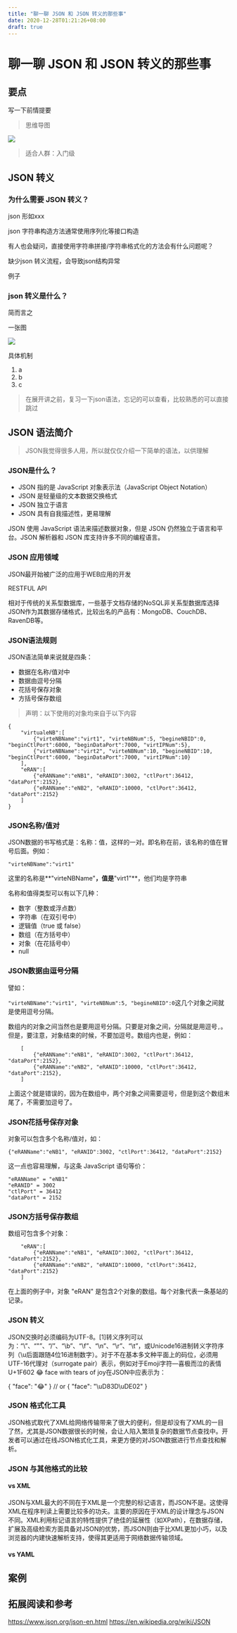 ```yaml
---
title: "聊一聊 JSON 和 JSON 转义的那些事"
date: 2020-12-28T01:21:26+08:00
draft: true
---
```


# 聊一聊 JSON 和 JSON 转义的那些事

## 要点

写一下前情提要

> 思维导图

![](https://cdn.jsdelivr.net/gh/Miss-you/img/picgo/jsonescape.jpg)

> 适合人群：入门级

## JSON 转义

### 为什么需要 JSON 转义？

json 形如xxx

json 字符串构造方法通常使用序列化等接口构造

有人也会疑问，直接使用字符串拼接/字符串格式化的方法会有什么问题呢？

缺少json 转义流程，会导致json结构异常

例子


### json 转义是什么？

简而言之

一张图

![](https://cdn.jsdelivr.net/gh/Miss-you/img/picgo/20201228022357.png)

具体机制

1. a
2. b
3. c

> 在展开讲之前，复习一下json语法，忘记的可以查看，比较熟悉的可以直接跳过

## JSON 语法简介

> JSON我觉得很多人用，所以就仅仅介绍一下简单的语法，以供理解

### JSON是什么？

- JSON 指的是 JavaScript 对象表示法（JavaScript Object Notation）
- JSON 是轻量级的文本数据交换格式
- JSON 独立于语言 
- JSON 具有自我描述性，更易理解

JSON 使用 JavaScript 语法来描述数据对象，但是 JSON 仍然独立于语言和平台。JSON 解析器和 JSON 库支持许多不同的编程语言。

### JSON 应用领域

JSON最开始被广泛的应用于WEB应用的开发

RESTFUL API

相对于传统的关系型数据库，一些基于文档存储的NoSQL非关系型数据库选择JSON作为其数据存储格式，比较出名的产品有：MongoDB、CouchDB、RavenDB等。

### JSON语法规则

JSON语法简单来说就是四条：

- 数据在名称/值对中
- 数据由逗号分隔
- 花括号保存对象
- 方括号保存数组

> 声明：以下使用的对象均来自于以下内容

```
{
    "virtualeNB":[
        {"virteNBName":"virt1", "virteNBNum":5, "begineNBID":0, "beginCtlPort":6000, "beginDataPort":7000, "virtIPNum":5},
        {"virteNBName":"virt2", "virteNBNum":10, "begineNBID":10, "beginCtlPort":6000, "beginDataPort":7000, "virtIPNum":10}
    ],
    "eRAN":[
        {"eRANName":"eNB1", "eRANID":3002, "ctlPort":36412, "dataPort":2152},
        {"eRANName":"eNB2", "eRANID":10000, "ctlPort":36412, "dataPort":2152}
    ]
}
```

### JSON名称/值对

JSON数据的书写格式是：名称：值，这样的一对。即名称在前，该名称的值在冒号后面。例如：

`"virteNBName":"virt1"`

这里的名称是**"virteNBName"**，值是**"virt1"**，他们均是字符串

名称和值得类型可以有以下几种：

- 数字（整数或浮点数）
- 字符串（在双引号中）
- 逻辑值（true 或 false）
- 数组（在方括号中）
- 对象（在花括号中）
- null

### JSON数据由逗号分隔

譬如：

`"virteNBName":"virt1", "virteNBNum":5, "begineNBID":0`这几个对象之间就是使用逗号分隔。

数组内的对象之间当然也是要用逗号分隔。只要是对象之间，分隔就是用逗号`,`。但是，要注意，对象结束的时候，不要加逗号。数组内也是，例如：

```
	[
        {"eRANName":"eNB1", "eRANID":3002, "ctlPort":36412, "dataPort":2152},
        {"eRANName":"eNB2", "eRANID":10000, "ctlPort":36412, "dataPort":2152},
    ]
```

上面这个就是错误的，因为在数组中，两个对象之间需要逗号，但是到这个数组末尾了，不需要加逗号了。

### JSON花括号保存对象

对象可以包含多个名称/值对，如：

```
{"eRANName":"eNB1", "eRANID":3002, "ctlPort":36412, "dataPort":2152}
```

这一点也容易理解，与这条 JavaScript 语句等价：

```
"eRANName" = "eNB1"
"eRANID" = 3002
"ctlPort" = 36412
"dataPort" = 2152
```

### JSON方括号保存数组

数组可包含多个对象：

```
	"eRAN":[
        {"eRANName":"eNB1", "eRANID":3002, "ctlPort":36412, "dataPort":2152},
        {"eRANName":"eNB2", "eRANID":10000, "ctlPort":36412, "dataPort":2152}
    ]
```
在上面的例子中，对象 "eRAN" 是包含2个对象的数组。每个对象代表一条基站的记录。

### JSON 转义

JSON交换时必须编码为UTF-8。[1]转义序列可以为：“\\”、“\"”、“\/”、“\b”、“\f”、“\n”、“\r”、“\t”，或Unicode16进制转义字符序列（\u后面跟随4位16进制数字）。对于不在基本多文种平面上的码位，必须用UTF-16代理对（surrogate pair）表示，例如对于Emoji字符—喜极而泣的表情U+1F602 😂 face with tears of joy在JSON中应表示为：

{ "face": "😂" }
// or
{ "face": "\uD83D\uDE02" }

### JSON 格式化工具

JSON格式取代了XML给网络传输带来了很大的便利，但是却没有了XML的一目了然，尤其是JSON数据很长的时候，会让人陷入繁琐复杂的数据节点查找中。开发者可以通过在线JSON格式化工具，来更方便的对JSON数据进行节点查找和解析。

### JSON 与其他格式的比较

#### vs XML

JSON与XML最大的不同在于XML是一个完整的标记语言，而JSON不是。这使得XML在程序判读上需要比较多的功夫。主要的原因在于XML的设计理念与JSON不同。XML利用标记语言的特性提供了绝佳的延展性（如XPath），在数据存储，扩展及高级检索方面具备对JSON的优势，而JSON则由于比XML更加小巧，以及浏览器的内建快速解析支持，使得其更适用于网络数据传输领域。

#### vs YAML


## 案例

## 拓展阅读和参考

https://www.json.org/json-en.html
https://en.wikipedia.org/wiki/JSON
